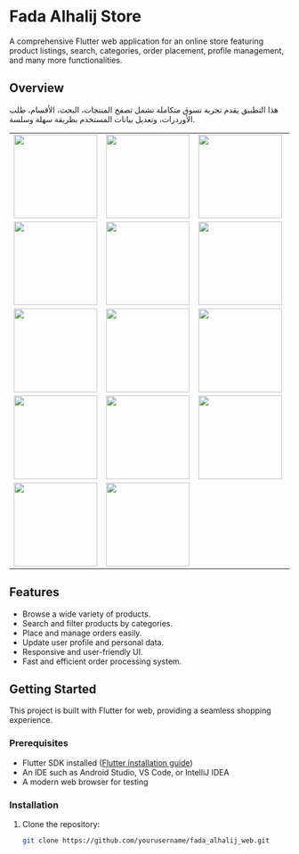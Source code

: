 

# Fada Alhalij Store

A comprehensive Flutter web application for an online store featuring product listings, search, categories, order placement, profile management, and many more functionalities.

## Overview

هذا التطبيق يقدم تجربة تسوق متكاملة تشمل تصفح المنتجات، البحث، الأقسام، طلب الأوردرات، وتعديل بيانات المستخدم بطريقة سهلة وسلسة.

<table>
  <tr>
    <td><img src="https://github.com/user-attachments/assets/a13e08c6-6b35-4cb2-85ed-e277e6ad2ad1" width="150" /></td>
    <td><img src="https://github.com/user-attachments/assets/49f4afda-a9a3-447e-b2c0-24289ea38e59" width="150" /></td>
    <td><img src="https://github.com/user-attachments/assets/20471763-ab67-4b49-9056-483f651ea41d" width="150" /></td>
    <td><img src="https://github.com/user-attachments/assets/9511480a-9d31-4b8c-93ff-201553d32765" width="150" /></td>
  </tr>
  <tr>
    <td><img src="https://github.com/user-attachments/assets/087b7dd0-8fa4-4a01-9178-fb86a737eda4" width="150" /></td>
    <td><img src="https://github.com/user-attachments/assets/2b5f33d9-3372-40e7-9e7a-8501c5a4901c" width="150" /></td>
    <td><img src="https://github.com/user-attachments/assets/d56137bb-e9ba-4803-9048-429e1fea25b4" width="150" /></td>
    <td><img src="https://github.com/user-attachments/assets/93b02707-9e10-4dc7-a62b-6a032471ca32" width="150" /></td>
  </tr>
  <tr>
    <td><img src="https://github.com/user-attachments/assets/dc710bc1-04cf-4da4-82e3-4c59681f5408" width="150" /></td>
    <td><img src="https://github.com/user-attachments/assets/4c4cc781-2783-4fd9-a9b0-2e8a4645623f0" width="150" /></td>
    <td><img src="https://github.com/user-attachments/assets/e5f26e66-e448-45ea-a209-e24e3a1a9db8" width="150" /></td>
    <td><img src="https://github.com/user-attachments/assets/4f16f9b2-42fe-4c36-86a1-35becf657d6f" width="150" /></td>
  </tr>
  <tr>
    <td><img src="https://github.com/user-attachments/assets/f9dde322-abce-4fd4-bb6c-377aeadb7f37" width="150" /></td>
    <td><img src="https://github.com/user-attachments/assets/1c5ab5a0-baa7-47a3-a5ed-75e86dacd1b1" width="150" /></td>
    <td><img src="https://github.com/user-attachments/assets/0f1b89ad-a40e-4281-83c0-50983af7ec8f" width="150" /></td>
    <td><img src="https://github.com/user-attachments/assets/f19a3cd4-249d-46aa-9bb2-10746e46b430" width="150" /></td>
  </tr>
  <tr>
    <td><img src="https://github.com/user-attachments/assets/2752006a-3815-4306-ad32-fcbee1f4dbc7" width="150" /></td>
    <td><img src="https://github.com/user-attachments/assets/d140639e-b1d5-4852-943b-d598287961e3" width="150" /></td>
    <td></td>
    <td></td>
  </tr>
</table>


## Features

- Browse a wide variety of products.
- Search and filter products by categories.
- Place and manage orders easily.
- Update user profile and personal data.
- Responsive and user-friendly UI.
- Fast and efficient order processing system.

## Getting Started

This project is built with Flutter for web, providing a seamless shopping experience.

### Prerequisites

- Flutter SDK installed ([Flutter installation guide](https://docs.flutter.dev/get-started/install))
- An IDE such as Android Studio, VS Code, or IntelliJ IDEA
- A modern web browser for testing

### Installation

1. Clone the repository:
   ```bash
   git clone https://github.com/yourusername/fada_alhalij_web.git
